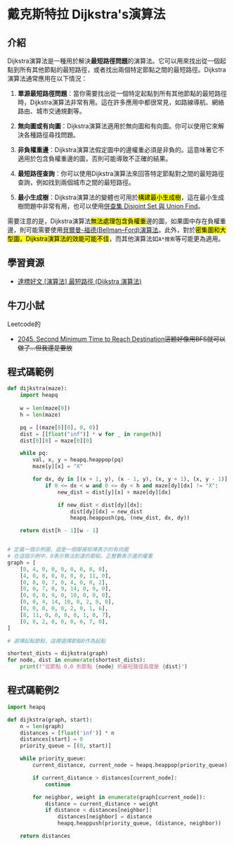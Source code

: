 # 戴克斯特拉 Dijkstra's演算法

## 介紹

Dijkstra演算法是一種用於解決**最短路徑問題**的演算法。它可以用來找出從一個起點到所有其他節點的最短路徑，或者找出兩個特定節點之間的最短路徑。Dijkstra演算法通常應用在以下情況：

1. **單源最短路徑問題**：當你需要找出從一個特定起點到所有其他節點的最短路徑時，Dijkstra演算法非常有用。這在許多應用中都很常見，如路線導航、網絡路由、城市交通規劃等。

2. **無向圖或有向圖**：Dijkstra演算法適用於無向圖和有向圖。你可以使用它來解決各種路徑尋找問題。

3. **非負權重邊**：Dijkstra演算法假定圖中的邊權重必須是非負的。這意味著它不適用於包含負權重邊的圖，否則可能導致不正確的結果。

4. **最短路徑查詢**：你可以使用Dijkstra演算法來回答特定節點對之間的最短路徑查詢，例如找到兩個城市之間的最短路徑。

5. **最小生成樹**：Dijkstra演算法的變體也可用於<mark>構建最小生成樹</mark>，這在最小生成樹問題中非常有用，也可以使用[併查集 Disjoint Set 與 Union Find](../08-樹Tree/最小成本生成樹.md)。

需要注意的是，Dijkstra演算法<mark>無法處理包含負權重</mark>邊的圖，如果圖中存在負權重邊，則可能需要使用[貝爾曼-福德(Bellman–Ford)演算法](./Bellman–Ford演算法.md)。此外，對於<mark>密集圖和大型圖，Dijkstra演算法的效能可能不佳</mark>，而其他演算法如`A*搜索`等可能更為適用。


## 學習資源
- [達標好文 [演算法] 最短路徑 (Dijkstra 演算法)](https://ithelp.ithome.com.tw/articles/10209593)

## 牛刀小試
Leetcode的
- [2045. Second Minimum Time to Reach Destination](https://leetcode.com/problems/second-minimum-time-to-reach-destination/description/?envType=daily-question&envId=2024-07-28)~~這題好像用BFS就可以做了...但我還是要放~~

## 程式碼範例
```python
def dijkstra(maze):
    import heapq
    
    w = len(maze[0])
    h = len(maze)

    pq = [(maze[0][0], 0, 0)]
    dist = [[float("inf")] * w for _ in range(h)]
    dist[0][0] = maze[0][0]

    while pq:
        val, x, y = heapq.heappop(pq)
        maze[y][x] = "X"

        for dx, dy in [(x + 1, y), (x - 1, y), (x, y + 1), (x, y - 1)]:
            if 0 <= dx < w and 0 <= dy < h and maze[dy][dx] != "X":
                new_dist = dist[y][x] + maze[dy][dx]

                if new_dist < dist[dy][dx]:
                    dist[dy][dx] = new_dist
                    heapq.heappush(pq, (new_dist, dx, dy))

    return dist[h - 1][w - 1]


# 定義一個示例圖，這是一個鄰接矩陣表示的有向圖
# 在這個示例中，0表示無法到達的節點，正整數表示邊的權重
graph = [
    [0, 4, 0, 0, 0, 0, 0, 8, 0],
    [4, 0, 8, 0, 0, 0, 0, 11, 0],
    [0, 8, 0, 7, 0, 4, 0, 0, 2],
    [0, 0, 7, 0, 9, 14, 0, 0, 0],
    [0, 0, 0, 9, 0, 10, 0, 0, 0],
    [0, 0, 4, 14, 10, 0, 2, 0, 0],
    [0, 0, 0, 0, 0, 2, 0, 1, 6],
    [8, 11, 0, 0, 0, 0, 1, 0, 7],
    [0, 0, 2, 0, 0, 0, 6, 7, 0],
]

# 選擇起點節點，這裡選擇節點0作為起點

shortest_dists = dijkstra(graph)
for node, dist in enumerate(shortest_dists):
    print(f"從節點 0,0 到節點 {node} 的最短路徑長度是 {dist}")
```


## 程式碼範例2
```python
import heapq

def dijkstra(graph, start):
    n = len(graph)
    distances = [float('inf')] * n
    distances[start] = 0
    priority_queue = [(0, start)]

    while priority_queue:
        current_distance, current_node = heapq.heappop(priority_queue)

        if current_distance > distances[current_node]:
            continue

        for neighbor, weight in enumerate(graph[current_node]):
            distance = current_distance + weight
            if distance < distances[neighbor]:
                distances[neighbor] = distance
                heapq.heappush(priority_queue, (distance, neighbor))

    return distances
```